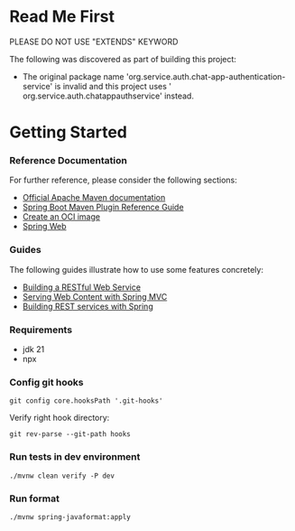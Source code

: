 # Read Me First

PLEASE DO NOT USE "EXTENDS" KEYWORD

The following was discovered as part of building this project:

* The original package name 'org.service.auth.chat-app-authentication-service' is invalid and this project uses '
  org.service.auth.chatappauthservice' instead.

# Getting Started

### Reference Documentation

For further reference, please consider the following sections:

* [Official Apache Maven documentation](https://maven.apache.org/guides/index.html)
* [Spring Boot Maven Plugin Reference Guide](https://docs.spring.io/spring-boot/docs/3.2.3/maven-plugin/reference/html/)
* [Create an OCI image](https://docs.spring.io/spring-boot/docs/3.2.3/maven-plugin/reference/html/#build-image)
* [Spring Web](https://docs.spring.io/spring-boot/docs/3.2.3/reference/htmlsingle/index.html#web)

### Guides

The following guides illustrate how to use some features concretely:

* [Building a RESTful Web Service](https://spring.io/guides/gs/rest-service/)
* [Serving Web Content with Spring MVC](https://spring.io/guides/gs/serving-web-content/)
* [Building REST services with Spring](https://spring.io/guides/tutorials/rest/)

### Requirements

- jdk 21
- npx

### Config git hooks

```shell
git config core.hooksPath '.git-hooks'
```

Verify right hook directory:

```shell
git rev-parse --git-path hooks
```

### Run tests in dev environment

```shell
./mvnw clean verify -P dev
```

### Run format

```shell
./mvnw spring-javaformat:apply
```